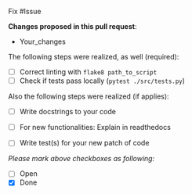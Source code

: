 Fix #Issue

**Changes proposed in this pull request**:
- Your_changes

The following steps were realized, as well (required):
- [ ] Correct linting with `flake8 path_to_script`
- [ ] Check if tests pass locally (`pytest ./src/tests.py`)

Also the following steps were realized (if applies):
- [ ] Write docstrings to your code
- [ ] For new functionalities: Explain in readthedocs
- [ ] Write test(s) for your new patch of code


*Please mark above checkboxes as following:*
- [ ] Open
- [x] Done
